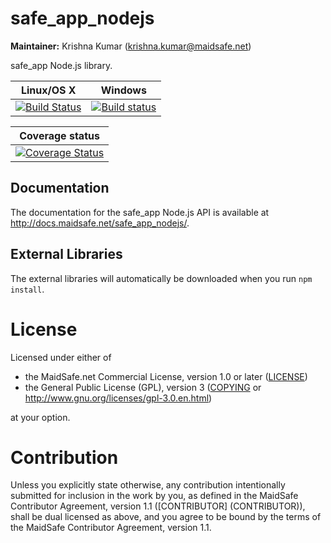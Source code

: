# safe_app_nodejs

**Maintainer:** Krishna Kumar (krishna.kumar@maidsafe.net)

safe_app Node.js library.

|Linux/OS X|Windows|
|:---:|:--------:|
|[![Build Status](https://travis-ci.org/maidsafe/safe-app-nodejs.svg?branch=master)](https://travis-ci.org/maidsafe/safe-app-nodejs)|[![Build status](https://ci.appveyor.com/api/projects/status/efktyecwydxrhs5d/branch/master?svg=true)](https://ci.appveyor.com/project/MaidSafe-QA/safe-app-nodejs/branch/master)|

|Coverage status|
|:-----------:|
|[![Coverage Status](https://coveralls.io/repos/github/maidsafe/safe_app_nodejs/badge.svg)](https://coveralls.io/github/maidsafe/safe_app_nodejs)|

## Documentation

The documentation for the safe_app Node.js API is available at http://docs.maidsafe.net/safe_app_nodejs/.

## External Libraries

The external libraries will automatically be downloaded when you run `npm install`.

# License

Licensed under either of

* the MaidSafe.net Commercial License, version 1.0 or later ([LICENSE](LICENSE))
* the General Public License (GPL), version 3 ([COPYING](COPYING) or http://www.gnu.org/licenses/gpl-3.0.en.html)

at your option.

# Contribution

Unless you explicitly state otherwise, any contribution intentionally submitted for inclusion in the
work by you, as defined in the MaidSafe Contributor Agreement, version 1.1 ([CONTRIBUTOR]
(CONTRIBUTOR)), shall be dual licensed as above, and you agree to be bound by the terms of the
MaidSafe Contributor Agreement, version 1.1.
